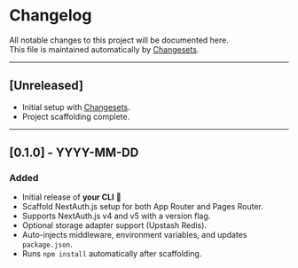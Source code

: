 # Changelog

All notable changes to this project will be documented here.  
This file is maintained automatically by [Changesets](https://github.com/changesets/changesets).

---

## [Unreleased]

- Initial setup with [Changesets](https://github.com/changesets/changesets).
- Project scaffolding complete.

---

## [0.1.0] - YYYY-MM-DD

### Added
- Initial release of **your CLI** 🎉  
- Scaffold NextAuth.js setup for both App Router and Pages Router.
- Supports NextAuth.js v4 and v5 with a version flag.
- Optional storage adapter support (Upstash Redis).
- Auto-injects middleware, environment variables, and updates `package.json`.
- Runs `npm install` automatically after scaffolding.

